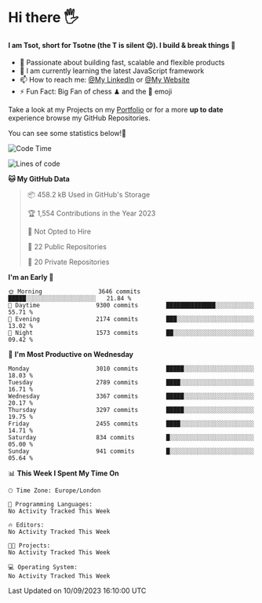 # Hi there :raised_hand_with_fingers_splayed:
#### I am Tsot, short for Tsotne (the T is silent :wink:). I build & break things :space_invader:
- :telescope: Passionate about building fast, scalable and flexible products
- :seedling: I am currently learning the latest JavaScript framework 
- :mailbox: How to reach me: [@My LinkedIn](https://www.linkedin.com/in/tsotne-gvadzabia/) or [@My Website](https://tsotne.co.uk/contact)
- :zap: Fun Fact: Big Fan of chess ♟ and the 👾 emoji

Take a look at my Projects on my [Portfolio](https://tsotne.co.uk/) or for a more **up to date** experience browse my GitHub Repositories.

You can see some statistics below!:space_invader:
<!--START_SECTION:waka-->
![Code Time](http://img.shields.io/badge/Code%20Time-761%20hrs%202%20mins-blue)

![Lines of code](https://img.shields.io/badge/From%20Hello%20World%20I%27ve%20Written-7.4%20million%20lines%20of%20code-blue)

**🐱 My GitHub Data** 

> 📦 458.2 kB Used in GitHub's Storage 
 > 
> 🏆 1,554 Contributions in the Year 2023
 > 
> 🚫 Not Opted to Hire
 > 
> 📜 22 Public Repositories 
 > 
> 🔑 20 Private Repositories 
 > 
**I'm an Early 🐤** 

```text
🌞 Morning                3646 commits        █████░░░░░░░░░░░░░░░░░░░░   21.84 % 
🌆 Daytime                9300 commits        ██████████████░░░░░░░░░░░   55.71 % 
🌃 Evening                2174 commits        ███░░░░░░░░░░░░░░░░░░░░░░   13.02 % 
🌙 Night                  1573 commits        ██░░░░░░░░░░░░░░░░░░░░░░░   09.42 % 
```
📅 **I'm Most Productive on Wednesday** 

```text
Monday                   3010 commits        █████░░░░░░░░░░░░░░░░░░░░   18.03 % 
Tuesday                  2789 commits        ████░░░░░░░░░░░░░░░░░░░░░   16.71 % 
Wednesday                3367 commits        █████░░░░░░░░░░░░░░░░░░░░   20.17 % 
Thursday                 3297 commits        █████░░░░░░░░░░░░░░░░░░░░   19.75 % 
Friday                   2455 commits        ████░░░░░░░░░░░░░░░░░░░░░   14.71 % 
Saturday                 834 commits         █░░░░░░░░░░░░░░░░░░░░░░░░   05.00 % 
Sunday                   941 commits         █░░░░░░░░░░░░░░░░░░░░░░░░   05.64 % 
```


📊 **This Week I Spent My Time On** 

```text
🕑︎ Time Zone: Europe/London

💬 Programming Languages: 
No Activity Tracked This Week

🔥 Editors: 
No Activity Tracked This Week

🐱‍💻 Projects: 
No Activity Tracked This Week

💻 Operating System: 
No Activity Tracked This Week
```


 Last Updated on 10/09/2023 16:10:00 UTC
<!--END_SECTION:waka-->
